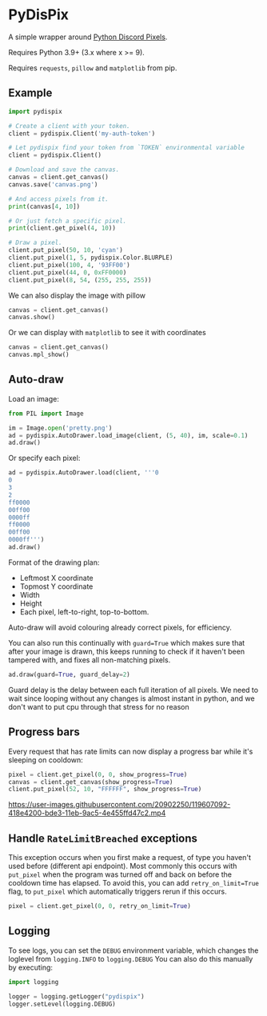 # PyDisPix

A simple wrapper around [Python Discord Pixels](https://pixels.pythondiscord.com).

Requires Python 3.9+ (3.x where x >= 9).

Requires `requests`, `pillow` and `matplotlib` from pip.

## Example

```python
import pydispix

# Create a client with your token.
client = pydispix.Client('my-auth-token')

# Let pydispix find your token from `TOKEN` environmental variable
client = pydispix.Client()

# Download and save the canvas.
canvas = client.get_canvas()
canvas.save('canvas.png')

# And access pixels from it.
print(canvas[4, 10])

# Or just fetch a specific pixel.
print(client.get_pixel(4, 10))

# Draw a pixel.
client.put_pixel(50, 10, 'cyan')
client.put_pixel(1, 5, pydispix.Color.BLURPLE)
client.put_pixel(100, 4, '93FF00')
client.put_pixel(44, 0, 0xFF0000)
client.put_pixel(8, 54, (255, 255, 255))
```

We can also display the image with pillow

```py
canvas = client.get_canvas()
canvas.show()
```

Or we can display with `matplotlib` to see it with coordinates

```py
canvas = client.get_canvas()
canvas.mpl_show()
```

## Auto-draw

Load an image:

```python
from PIL import Image

im = Image.open('pretty.png')
ad = pydispix.AutoDrawer.load_image(client, (5, 40), im, scale=0.1)
ad.draw()
```

Or specify each pixel:

```python
ad = pydispix.AutoDrawer.load(client, '''0
0
3
2
ff0000
00ff00
0000ff
ff0000
00ff00
0000ff''')
ad.draw()
```

Format of the drawing plan:

- Leftmost X coordinate
- Topmost Y coordinate
- Width
- Height
- Each pixel, left-to-right, top-to-bottom.

Auto-draw will avoid colouring already correct pixels, for efficiency.

You can also run this continually with `guard=True` which makes sure that after your image
is drawn, this keeps running to check if it haven't been tampered with, and fixes all non-matching
pixels.

```py
ad.draw(guard=True, guard_delay=2)
```

Guard delay is the delay between each full iteration of all pixels. We need to wait since
looping without any changes is almost instant in python, and we don't want to put cpu through that
stress for no reason

## Progress bars

Every request that has rate limits can now display a progress bar while it's sleeping on cooldown:

```py
pixel = client.get_pixel(0, 0, show_progress=True)
canvas = client.get_canvas(show_progress=True)
client.put_pixel(52, 10, "FFFFFF", show_progress=True)
```

https://user-images.githubusercontent.com/20902250/119607092-418e4200-bde3-11eb-9ac5-4e455ffd47c2.mp4

## Handle `RateLimitBreached` exceptions

This exception occurs when you first make a request, of type you haven't used before (different api endpoint). Most commonly
this occurs with `put_pixel` when the program was turned off and back on before the cooldown time has elapsed.
To avoid this, you can add `retry_on_limit=True` flag, to `put_pixel` which automatically triggers rerun if this occurs.

```py
pixel = client.get_pixel(0, 0, retry_on_limit=True)
```

## Logging

To see logs, you can set the `DEBUG` environment variable, which changes the loglevel from `logging.INFO` to `logging.DEBUG`
You can also do this manually by executing:

```py
import logging

logger = logging.getLogger("pydispix")
logger.setLevel(logging.DEBUG)
```

